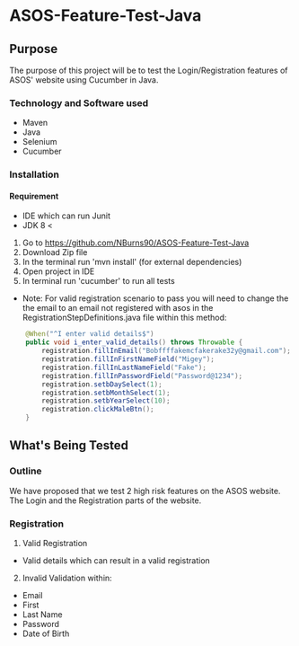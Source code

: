 # ASOS-Feature-Test-Java

## Purpose
The purpose of this project will be to test the Login/Registration features of ASOS' website using Cucumber in Java.

### Technology and Software used
* Maven
* Java
* Selenium
* Cucumber

### Installation
#### Requirement
* IDE which can run Junit
* JDK 8 <

1. Go to https://github.com/NBurns90/ASOS-Feature-Test-Java
2. Download Zip file
3. In the terminal run 'mvn install' (for external dependencies)
4. Open project in IDE 
5. In terminal run 'cucumber' to run all tests

* Note: For valid registration scenario to pass you will need to change the the email to an email not registered with asos in the RegistrationStepDefinitions.java file within this method:
```java
    @When("^I enter valid details$")
    public void i_enter_valid_details() throws Throwable {
        registration.fillInEmail("Bobffffakemcfakerake32y@gmail.com"); <<<<<<<<<<<<<< Here
        registration.fillInFirstNameField("Migey");
        registration.fillInLastNameField("Fake");
        registration.fillInPasswordField("Password@1234");
        registration.setbDaySelect(1);
        registration.setbMonthSelect(1);
        registration.setbYearSelect(10);
        registration.clickMaleBtn();
    }
```

## What's Being Tested
### Outline
We have proposed that we test 2 high risk features on the ASOS website.  The Login and the Registration parts of the website.

### Registration
1. Valid Registration
  * Valid details which can result in a valid registration
2. Invalid Validation within:
  * Email
  * First
  * Last Name
  * Password
  * Date of Birth
